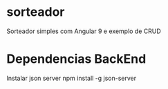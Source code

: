 # sorteador
Sorteador simples com Angular 9 e exemplo de CRUD


# Dependencias BackEnd
Instalar json server 
npm install -g json-server

